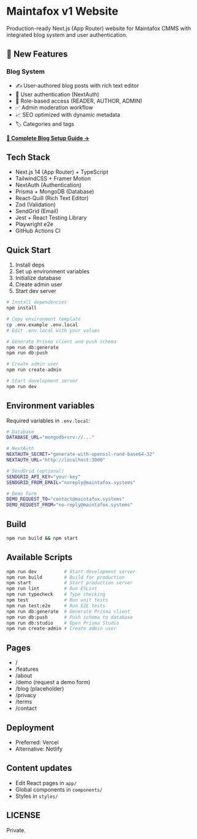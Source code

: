# Maintafox v1 Website

Production-ready Next.js (App Router) website for Maintafox CMMS with integrated blog system and user authentication.

## 🎉 New Features

### Blog System
- ✍️ User-authored blog posts with rich text editor
- 🔐 User authentication (NextAuth)
- 👥 Role-based access (READER, AUTHOR, ADMIN)
- ✅ Admin moderation workflow
- 📈 SEO optimized with dynamic metadata
- 🏷️ Categories and tags

**[📖 Complete Blog Setup Guide →](./BLOG_SETUP_GUIDE.md)**

## Tech Stack

- Next.js 14 (App Router) + TypeScript
- TailwindCSS + Framer Motion
- NextAuth (Authentication)
- Prisma + MongoDB (Database)
- React-Quill (Rich Text Editor)
- Zod (Validation)
- SendGrid (Email)
- Jest + React Testing Library
- Playwright e2e
- GitHub Actions CI

## Quick Start

1. Install deps
2. Set up environment variables
3. Initialize database
4. Create admin user
5. Start dev server

```bash
# Install dependencies
npm install

# Copy environment template
cp .env.example .env.local
# Edit .env.local with your values

# Generate Prisma client and push schema
npm run db:generate
npm run db:push

# Create admin user
npm run create-admin

# Start development server
npm run dev
```

## Environment variables

Required variables in `.env.local`:

```bash
# Database
DATABASE_URL="mongodb+srv://..."

# NextAuth
NEXTAUTH_SECRET="generate-with-openssl-rand-base64-32"
NEXTAUTH_URL="http://localhost:3000"

# SendGrid (optional)
SENDGRID_API_KEY="your-key"
SENDGRID_FROM_EMAIL="noreply@maintafox.systems"

# Demo form
DEMO_REQUEST_TO="contact@maintafox.systems"
DEMO_REQUEST_FROM="no-reply@maintafox.systems"
```

## Build

```bash
npm run build && npm start
```

## Available Scripts

```bash
npm run dev          # Start development server
npm run build        # Build for production
npm start            # Start production server
npm run lint         # Run ESLint
npm run typecheck    # Type checking
npm test             # Run unit tests
npm run test:e2e     # Run E2E tests
npm run db:generate  # Generate Prisma client
npm run db:push      # Push schema to database
npm run db:studio    # Open Prisma Studio
npm run create-admin # Create admin user
```

## Pages

- /
- /features
- /about
- /demo (request a demo form)
- /blog (placeholder)
- /privacy
- /terms
- /contact

## Deployment

- Preferred: Vercel
- Alternative: Netlify

## Content updates

- Edit React pages in `app/`
- Global components in `components/`
- Styles in `styles/`

## LICENSE

Private.
